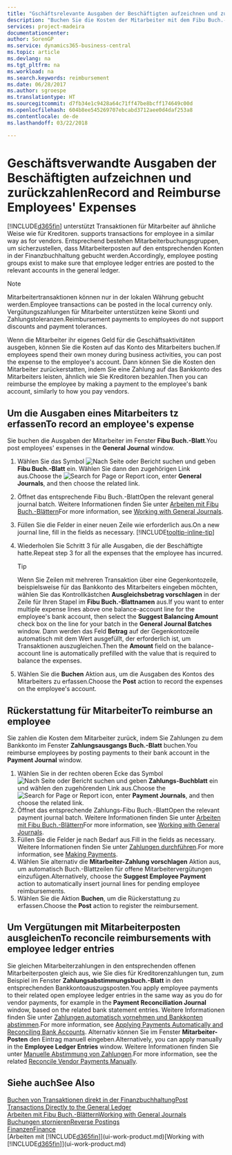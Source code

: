 ```yaml
---
title: "Gschäftsrelevante Ausgaben der Beschäftigten aufzeichnen und zurückzahlen | Microsoft Docs"
description: "Buchen Sie die Kosten der Mitarbeiter mit dem Fibu Buch.-Blatt zu dem Konto und buchen Sie später die Zahlung an das Bankkonto des Mitarbeiters, dem die geschäftsverwandten Ausgaben zurückzuerstatten sind."
services: project-madeira
documentationcenter: 
author: SorenGP
ms.service: dynamics365-business-central
ms.topic: article
ms.devlang: na
ms.tgt_pltfrm: na
ms.workload: na
ms.search.keywords: reimbursement
ms.date: 06/28/2017
ms.author: sgroespe
ms.translationtype: HT
ms.sourcegitcommit: d7fb34e1c9428a64c71ff47be8bcff174649c00d
ms.openlocfilehash: 604b8ee545269707ebcabd3712aee0d4daf253a8
ms.contentlocale: de-de
ms.lasthandoff: 03/22/2018

---
```

# <a name="record-and-reimburse-employees-expenses"></a><span data-ttu-id="1bb16-103">Geschäftsverwandte Ausgaben der Beschäftigten aufzeichnen und zurückzahlen</span><span class="sxs-lookup"><span data-stu-id="1bb16-103">Record and Reimburse Employees' Expenses</span></span>
[!INCLUDE[d365fin](includes/d365fin_md.md)]<span data-ttu-id="1bb16-104"> unterstützt Transaktionen für Mitarbeiter auf ähnliche Weise wie für Kreditoren.</span><span class="sxs-lookup"><span data-stu-id="1bb16-104"> supports transactions for employee in a similar way as for vendors.</span></span> <span data-ttu-id="1bb16-105">Entsprechend bestehen Mitarbeiterbuchungsgruppen, um sicherzustellen, dass Mitarbeiterposten auf den entsprechenden Konten in der Finanzbuchhaltung gebucht werden.</span><span class="sxs-lookup"><span data-stu-id="1bb16-105">Accordingly, employee posting groups exist to make sure that employee ledger entries are posted to the relevant accounts in the general ledger.</span></span>

> [!NOTE]  
> <span data-ttu-id="1bb16-106">Mitarbeitertransaktionen können nur in der lokalen Währung gebucht werden.</span><span class="sxs-lookup"><span data-stu-id="1bb16-106">Employee transactions can be posted in the local currency only.</span></span> <span data-ttu-id="1bb16-107">Vergütungszahlungen für Mitarbeiter unterstützen keine Skonti und Zahlungstoleranzen.</span><span class="sxs-lookup"><span data-stu-id="1bb16-107">Reimbursement payments to employees do not support discounts and payment tolerances.</span></span>

<span data-ttu-id="1bb16-108">Wenn die Mitarbeiter ihr eigenes Geld für die Geschäftsaktivitäten ausgeben, können Sie die Kosten auf das Konto des Mitarbeiters buchen.</span><span class="sxs-lookup"><span data-stu-id="1bb16-108">If employees spend their own money during business activities, you can post the expense to the employee's account.</span></span> <span data-ttu-id="1bb16-109">Dann können Sie die Kosten den Mitarbeiter zurückerstatten, indem Sie eine Zahlung auf das Bankkonto des Mitarbeiters leisten, ähnlich wie Sie Kreditoren bezahlen.</span><span class="sxs-lookup"><span data-stu-id="1bb16-109">Then you can reimburse the employee by making a payment to the employee's bank account, similarly to how you pay vendors.</span></span>

## <a name="to-record-an-employees-expense"></a><span data-ttu-id="1bb16-110">Um die Ausgaben eines Mitarbeiters tz erfassen</span><span class="sxs-lookup"><span data-stu-id="1bb16-110">To record an employee's expense</span></span>
<span data-ttu-id="1bb16-111">Sie buchen die Ausgaben der Mitarbeiter im Fenster **Fibu Buch.-Blatt**.</span><span class="sxs-lookup"><span data-stu-id="1bb16-111">You post employees' expenses in the **General Journal** window.</span></span>
1. <span data-ttu-id="1bb16-112">Wählen Sie das Symbol ![Nach Seite oder Bericht suchen](media/ui-search/search_small.png "Nach Seite oder Bericht suchen") und geben **Fibu Buch.-Blatt** ein. Wählen Sie dann den zugehörigen Link aus.</span><span class="sxs-lookup"><span data-stu-id="1bb16-112">Choose the ![Search for Page or Report](media/ui-search/search_small.png "Search for Page or Report icon") icon, enter **General Journals**, and then choose the related link.</span></span>
2. <span data-ttu-id="1bb16-113">Öffnet das entsprechende Fibu Buch.-Blatt</span><span class="sxs-lookup"><span data-stu-id="1bb16-113">Open the relevant general journal batch.</span></span> <span data-ttu-id="1bb16-114">Weitere Informationen finden Sie unter [Arbeiten mit Fibu Buch.-Blättern](ui-work-general-journals.md)</span><span class="sxs-lookup"><span data-stu-id="1bb16-114">For more information, see [Working with General Journals](ui-work-general-journals.md).</span></span>
3. <span data-ttu-id="1bb16-115">Füllen Sie die Felder in einer neuen Zeile wie erforderlich aus.</span><span class="sxs-lookup"><span data-stu-id="1bb16-115">On a new journal line, fill in the fields as necessary.</span></span> [!INCLUDE[tooltip-inline-tip](includes/tooltip-inline-tip_md.md)]    
4. <span data-ttu-id="1bb16-116">Wiederholen Sie Schritt 3 für alle Ausgaben, die der Beschäftigte hatte.</span><span class="sxs-lookup"><span data-stu-id="1bb16-116">Repeat step 3 for all the expenses that the employee has incurred.</span></span>

    > [!TIP]  
    > <span data-ttu-id="1bb16-117">Wenn Sie Zeilen mit mehreren Transaktion über eine Gegenkontozeile, beispielsweise für das Bankkonto des Mitarbeiters eingeben möchten, wählen Sie das Kontrollkästchen **Ausgleichsbetrag vorschlagen** in der Zeile für Ihren Stapel im **Fibu Buch.-Blattnamen** aus.</span><span class="sxs-lookup"><span data-stu-id="1bb16-117">If you want to enter multiple expense lines above one balance-account line for the employee's bank account, then select the **Suggest Balancing Amount** check box on the line for your batch in the **General Journal Batches** window.</span></span> <span data-ttu-id="1bb16-118">Dann werden das Feld **Betrag** auf der Gegenkontozeile automatisch mit dem Wert ausgefüllt, der erforderlich ist, um Transaktionen auszugleichen.</span><span class="sxs-lookup"><span data-stu-id="1bb16-118">Then the **Amount** field on the balance-account line is automatically prefilled with the value that is required to balance the expenses.</span></span>
5. <span data-ttu-id="1bb16-119">Wählen Sie die **Buchen** Aktion aus, um die Ausgaben des Kontos des Mitarbeiters zu erfassen.</span><span class="sxs-lookup"><span data-stu-id="1bb16-119">Choose the **Post** action to record the expenses on the employee's account.</span></span>

## <a name="to-reimburse-an-employee"></a><span data-ttu-id="1bb16-120">Rückerstattung für Mitarbeiter</span><span class="sxs-lookup"><span data-stu-id="1bb16-120">To reimburse an employee</span></span>
<span data-ttu-id="1bb16-121">Sie zahlen die Kosten dem Mitarbeiter zurück, indem Sie Zahlungen zu dem Bankkonto im Fenster **Zahlungsausgangs Buch.-Blatt** buchen.</span><span class="sxs-lookup"><span data-stu-id="1bb16-121">You reimburse employees by posting payments to their bank account in the **Payment Journal** window.</span></span>
1. <span data-ttu-id="1bb16-122">Wählen Sie in der rechten oberen Ecke das Symbol ![Nach Seite oder Bericht suchen](media/ui-search/search_small.png "Nach Seite oder Bericht suchen") und geben **Zahlungs-Buchblatt** ein und wählen den zugehörenden Link aus.</span><span class="sxs-lookup"><span data-stu-id="1bb16-122">Choose the ![Search for Page or Report](media/ui-search/search_small.png "Search for Page or Report icon") icon, enter **Payment Journals**, and then choose the related link.</span></span>
2. <span data-ttu-id="1bb16-123">Öffnet das entsprechende Zahlungs-Fibu Buch.-Blatt</span><span class="sxs-lookup"><span data-stu-id="1bb16-123">Open the relevant payment journal batch.</span></span> <span data-ttu-id="1bb16-124">Weitere Informationen finden Sie unter [Arbeiten mit Fibu Buch.-Blättern](ui-work-general-journals.md)</span><span class="sxs-lookup"><span data-stu-id="1bb16-124">For more information, see [Working with General Journals](ui-work-general-journals.md).</span></span>
3. <span data-ttu-id="1bb16-125">Füllen Sie die Felder je nach Bedarf aus.</span><span class="sxs-lookup"><span data-stu-id="1bb16-125">Fill in the fields as necessary.</span></span> <span data-ttu-id="1bb16-126">Weitere Informationen finden Sie unter [Zahlungen durchführen](payables-make-payments.md).</span><span class="sxs-lookup"><span data-stu-id="1bb16-126">For more information, see [Making Payments](payables-make-payments.md).</span></span>
4. <span data-ttu-id="1bb16-127">Wählen Sie alternativ die **Mitarbeiter-Zahlung vorschlagen** Aktion aus, um automatisch Buch.-Blattzeilen für offene Mitarbeitervergütungen einzufügen.</span><span class="sxs-lookup"><span data-stu-id="1bb16-127">Alternatively, choose the **Suggest Employee Payment** action to automatically insert journal lines for pending employee reimbursements.</span></span>
5. <span data-ttu-id="1bb16-128">Wählen Sie die Aktion **Buchen**, um die Rückerstattung zu erfassen.</span><span class="sxs-lookup"><span data-stu-id="1bb16-128">Choose the **Post** action to register the reimbursement.</span></span>  

## <a name="to-reconcile-reimbursements-with-employee-ledger-entries"></a><span data-ttu-id="1bb16-129">Um Vergütungen mit Mitarbeiterposten ausgleichen</span><span class="sxs-lookup"><span data-stu-id="1bb16-129">To reconcile reimbursements with employee ledger entries</span></span>
<span data-ttu-id="1bb16-130">Sie gleichen Mitarbeiterzahlungen in den entsprechenden offenen Mitarbeiterposten gleich aus, wie Sie dies für Kreditorenzahlungen tun, zum Beispiel im Fenster **Zahlungsabstimmungsbuch.-Blatt** in den entsprechenden Bankkontoauszugsposten.</span><span class="sxs-lookup"><span data-stu-id="1bb16-130">You apply employee payments to their related open employee ledger entries in the same way as you do for vendor payments, for example in the **Payment Reconciliation Journal** window, based on the related bank statement entries.</span></span> <span data-ttu-id="1bb16-131">Weitere Informationen finden Sie unter [Zahlungen automatisch vornehmen und Bankkonten abstimmen](receivables-apply-payments-auto-reconcile-bank-accounts.md).</span><span class="sxs-lookup"><span data-stu-id="1bb16-131">For more information, see [Applying Payments Automatically and Reconciling Bank Accounts](receivables-apply-payments-auto-reconcile-bank-accounts.md).</span></span> <span data-ttu-id="1bb16-132">Alternativ können Sie im Fenster **Mitarbeiter-Posten** den Eintrag manuell eingeben.</span><span class="sxs-lookup"><span data-stu-id="1bb16-132">Alternatively, you can apply manually in the **Employee Ledger Entries** window.</span></span> <span data-ttu-id="1bb16-133">Weitere Informationen finden Sie unter [Manuelle Abstimmung von Zahlungen](payables-how-apply-purchase-transactions-manually.md).</span><span class="sxs-lookup"><span data-stu-id="1bb16-133">For more information, see the related [Reconcile Vendor Payments Manually](payables-how-apply-purchase-transactions-manually.md).</span></span>  

## <a name="see-also"></a><span data-ttu-id="1bb16-134">Siehe auch</span><span class="sxs-lookup"><span data-stu-id="1bb16-134">See Also</span></span>
[<span data-ttu-id="1bb16-135">Buchen von Transaktionen direkt in der Finanzbuchhaltung</span><span class="sxs-lookup"><span data-stu-id="1bb16-135">Post Transactions Directly to the General Ledger</span></span>](finance-how-post-transactions-directly.md)  
[<span data-ttu-id="1bb16-136">Arbeiten mit Fibu Buch.-Blättern</span><span class="sxs-lookup"><span data-stu-id="1bb16-136">Working with General Journals</span></span>](ui-work-general-journals.md)  
[<span data-ttu-id="1bb16-137">Buchungen stornieren</span><span class="sxs-lookup"><span data-stu-id="1bb16-137">Reverse Postings</span></span>](finance-how-reverse-journal-posting.md)  
[<span data-ttu-id="1bb16-138">Finanzen</span><span class="sxs-lookup"><span data-stu-id="1bb16-138">Finance</span></span>](finance.md)  
<span data-ttu-id="1bb16-139">[Arbeiten mit [!INCLUDE[d365fin](includes/d365fin_md.md)]](ui-work-product.md)</span><span class="sxs-lookup"><span data-stu-id="1bb16-139">[Working with [!INCLUDE[d365fin](includes/d365fin_md.md)]](ui-work-product.md)</span></span>  

